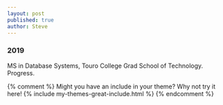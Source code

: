 ```yaml
---
layout: post
published: true
author: Steve
---
```

### 2019

MS in Database Systems, Touro College Grad School of Technology. Progress. 



{% comment %}
Might you have an include in your theme? Why not try it here!
{% include my-themes-great-include.html %}
{% endcomment %}
